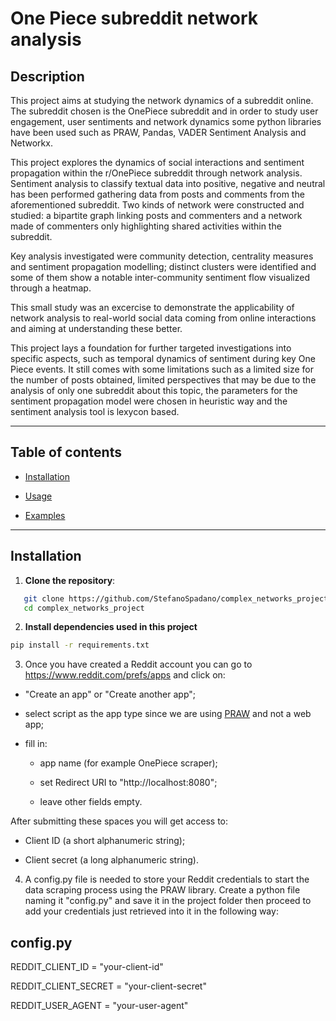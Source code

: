 # One Piece subreddit network analysis

## Description
This project aims at studying the network dynamics of a subreddit online. The subreddit chosen is the OnePiece subreddit and in order to study user engagement, user sentiments and network dynamics some python libraries have been used such as PRAW, Pandas, VADER Sentiment Analysis and Networkx. 

This project explores the dynamics of social interactions and sentiment propagation within the r/OnePiece subreddit through network analysis. Sentiment analysis to classify textual data into positive, negative and neutral has been performed gathering data from posts and comments from the aforementioned subreddit. Two kinds of network were constructed and studied: a bipartite graph linking posts and commenters and a network made of commenters only highlighting shared activities within the subreddit. 

Key analysis investigated were community detection, centrality measures and sentiment propagation modelling; distinct clusters were identified and some of them show a notable inter-community sentiment flow visualized through a heatmap. 

This small study was an excercise to demonstrate the applicability of network analysis to real-world social data coming from online interactions and aiming at understanding these better. 

This project lays a foundation for further targeted investigations into specific aspects, such as temporal dynamics of sentiment during key One Piece events. It still comes with some limitations such as a limited size for the number of posts obtained, limited perspectives that may be due to the analysis of only one subreddit about this topic, the parameters for the sentiment propagation model were chosen in heuristic way and the sentiment analysis tool is lexycon based. 

---

## Table of contents
- [Installation](#installation)
  
- [Usage](#usage)

- [Examples](#examples)

---

## Installation
1. **Clone the repository**:
```bash
   git clone https://github.com/StefanoSpadano/complex_networks_project.git
   cd complex_networks_project
```
2. **Install dependencies used in this project**
```bash
pip install -r requirements.txt
```
3. Once you have created a Reddit account you can go to https://www.reddit.com/prefs/apps and click on:

- "Create an app" or "Create another app";

- select script as the app type since we are using [PRAW](https://praw.readthedocs.io/en/stable/index.html) and not a web app;

- fill in:

  - app name (for example OnePiece scraper);
  
  - set Redirect URI to "http://localhost:8080";
  
  - leave other fields empty.

After submitting these spaces you will get access to:

- Client ID (a short alphanumeric string);

- Client secret (a long alphanumeric string).


4. A config.py file is needed to store your Reddit credentials to start the data scraping process using the PRAW library. Create a python file naming it "config.py" and save it in the project folder then proceed to add your credentials just retrieved into it in the following way:
## config.py
REDDIT_CLIENT_ID = "your-client-id"

REDDIT_CLIENT_SECRET = "your-client-secret"

REDDIT_USER_AGENT = "your-user-agent"
